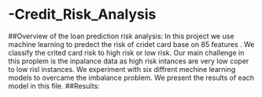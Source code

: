 # -Credit_Risk_Analysis
##Overview of the loan prediction risk analysis:
In this project we use machine learning to predect the risk of cridet card base on 85 features .
We classify the crited card risk to high risk or low risk.
Our main challenge in this proplem is the inpalance data as high risk intances are very low coper to low risl instances.
We experiment with six diffrent mechine learning models to overcame the imbalance problem.
We present the results of each model in this file.
##Results:
